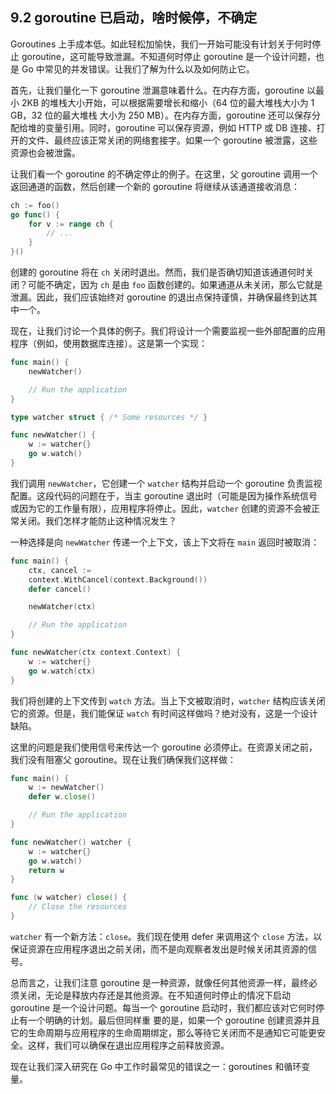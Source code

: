## 9.2 goroutine 已启动，啥时候停，不确定

Goroutines 上手成本低。如此轻松加愉快，我们一开始可能没有计划关于何时停止 goroutine，这可能导致泄漏。不知道何时停止 goroutine 是一个设计问题，也是 Go 中常见的并发错误。让我们了解为什么以及如何防止它。

首先，让我们量化一下 goroutine 泄漏意味着什么。在内存方面，goroutine 以最小 2KB 的堆栈大小开始，可以根据需要增长和缩小（64 位的最大堆栈大小为 1 GB，32 位的最大堆栈 大小为 250 MB）。在内存方面，goroutine 还可以保存分配给堆的变量引用。同时，goroutine 可以保存资源，例如 HTTP 或 DB 连接、打开的文件、最终应该正常关闭的网络套接字。如果一个 goroutine 被泄露，这些资源也会被泄露。

让我们看一个 goroutine 的不确定停止的例子。在这里，父 goroutine 调用一个返回通道的函数，然后创建一个新的 goroutine 将继续从该通道接收消息：

```go
ch := foo()
go func() {
    for v := range ch {
        // ...
    }
}()
```

创建的 goroutine 将在 `ch` 关闭时退出。然而，我们是否确切知道该通道何时关闭？可能不确定，因为 `ch` 是由 `foo` 函数创建的。如果通道从未关闭，那么它就是泄漏。因此，我们应该始终对 
goroutine 的退出点保持谨慎，并确保最终到达其中一个。

现在，让我们讨论一个具体的例子。我们将设计一个需要监视一些外部配置的应用程序（例如，使用数据库连接）。这是第一个实现：

```go
func main() {
    newWatcher()

    // Run the application
}

type watcher struct { /* Some resources */ }

func newWatcher() {
    w := watcher{}
    go w.watch()
}
```

我们调用 `newWatcher`，它创建一个 `watcher` 结构并启动一个 goroutine 负责监视配置。这段代码的问题在于，当主 goroutine 退出时（可能是因为操作系统信号或因为它的工作量有限），应用程序将停止。因此，`watcher` 创建的资源不会被正常关闭。我们怎样才能防止这种情况发生？

一种选择是向 `newWatcher` 传递一个上下文，该上下文将在 `main` 返回时被取消：

```go
func main() {
    ctx, cancel :=
    context.WithCancel(context.Background())
    defer cancel()

    newWatcher(ctx)

    // Run the application
}

func newWatcher(ctx context.Context) {
    w := watcher{}
    go w.watch(ctx)
}
```

我们将创建的上下文传到 `watch` 方法。当上下文被取消时，`watcher` 结构应该关闭它的资源。但是，我们能保证 `watch` 有时间这样做吗？绝对没有，这是一个设计缺陷。

这里的问题是我们使用信号来传达一个 goroutine 必须停止。在资源关闭之前，我们没有阻塞父 goroutine。现在让我们确保我们这样做：

```go
func main() {
    w := newWatcher()
    defer w.close()

    // Run the application
}

func newWatcher() watcher {
    w := watcher{}
    go w.watch()
    return w
}

func (w watcher) close() {
    // Close the resources
}
```

`watcher` 有一个新方法：`close`。我们现在使用 defer 来调用这个 `close` 方法，以保证资源在应用程序退出之前关闭，而不是向观察者发出是时候关闭其资源的信号。

总而言之，让我们注意 goroutine 是一种资源，就像任何其他资源一样，最终必须关闭，无论是释放内存还是其他资源。在不知道何时停止的情况下启动 goroutine 是一个设计问题。每当一个 goroutine 启动时，我们都应该对它何时停止有一个明确的计划。最后但同样重 要的是，如果一个 goroutine 创建资源并且它的生命周期与应用程序的生命周期绑定，那么等待它关闭而不是通知它可能更安全。这样，我们可以确保在退出应用程序之前释放资源。

现在让我们深入研究在 Go 中工作时最常见的错误之一：goroutines 和循环变量。